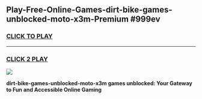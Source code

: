 
## Play-Free-Online-Games-dirt-bike-games-unblocked-moto-x3m-Premium #999ev
<h3>
<a href="https://premium.freeplayer.one?title=dirt-bike-games-unblocked-moto-x3m&ref=8M">CLICK TO PLAY</a></h3>
<hr>

<h3>
<a href="https://premium.freeplayer.one?title=dirt-bike-games-unblocked-moto-x3m&ref=8M">CLICK 2 PLAY</a>
  
</h3>

<a href="https://premium.freeplayer.one?title=dirt-bike-games-unblocked-moto-x3m&ref=8M"><img src="https://clearcache.store/games.png"></a>


**dirt-bike-games-unblocked-moto-x3m games unblocked: Your Gateway to Fun and Accessible Online Gaming**
